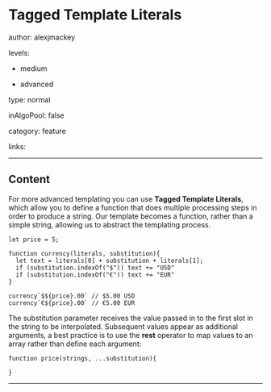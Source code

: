 # Tagged Template Literals
author: alexjmackey

levels:

  - medium

  - advanced

type: normal

inAlgoPool: false

category: feature

links:

---
## Content

For more advanced templating you can use **Tagged Template Literals**, which allow you to define a function that does multiple processing steps in order to produce a string. Our template becomes a function, rather than a simple string, allowing us to abstract the templating process.

```
let price = 5;

function currency(literals, substitution){
  let text = literals[0] + substitution + literals[1];
  if (substitution.indexOf("$")) text += "USD"
  if (substitution.indexOf("€")) text += "EUR"
}

currency`$${price}.00` // $5.00 USD
currency`€${price}.00` // €5.00 EUR
```

The substitution parameter receives the value passed in to the first slot in the string to be interpolated. Subsequent values appear as additional arguments, a best practice is to use the **rest** operator to map values to an array rather than define each argument:

```
function price(strings, ...substitution){

}
```

---
